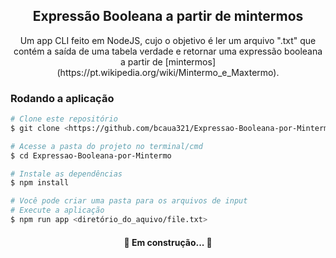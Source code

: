 <h2 align="center">Expressão Booleana a partir de mintermos</h2>
<p align="center"> Um app CLI feito em NodeJS, cujo o objetivo é ler um arquivo ".txt" que contém a saída de uma tabela verdade e retornar uma expressão booleana a partir de [mintermos](https://pt.wikipedia.org/wiki/Mintermo_e_Maxtermo).</p>

### Rodando a aplicação

```bash
# Clone este repositório
$ git clone <https://github.com/bcaua321/Expressao-Booleana-por-Mintermo>

# Acesse a pasta do projeto no terminal/cmd
$ cd Expressao-Booleana-por-Mintermo

# Instale as dependências
$ npm install

# Você pode criar uma pasta para os arquivos de input
# Execute a aplicação 
$ npm run app <diretório_do_aquivo/file.txt>
```
<h4 align="center"> 
	🚧 Em construção...  🚧
</h4>
